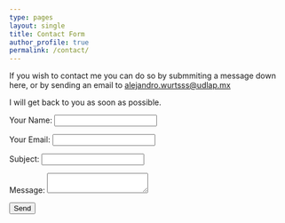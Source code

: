 ```yaml
---
type: pages
layout: single
title: Contact Form
author_profile: true
permalink: /contact/
---
```

If you wish to contact me you can do so by submmiting a message down here, or by sending an email to [alejandro.wurtsss@udlap.mx](mailto:alejandro.wurtsss@udlap.mx)

I will get back to you as soon as possible.

<form name="contact" method="POST" netlify>
  <p>
    <label>Your Name: <input type="text" name="name" /></label>   
  </p>
  <p>
    <label>Your Email: <input type="email" name="email" /></label>
  </p>
  <p>
    <label>Subject: <input type="text" name="subject" /></label>
  </p>
  <p>
    <label>Message: <textarea name="message"></textarea></label>
  </p>
  <p>
    <button type="submit">Send</button>
  </p>
</form>